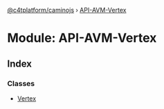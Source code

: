 [@c4tplatform/caminojs](../api.md) › [API-AVM-Vertex](api_avm_vertex.md)

# Module: API-AVM-Vertex

## Index

### Classes

* [Vertex](../classes/api_avm_vertex.vertex.md)
